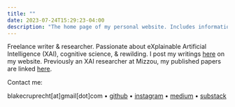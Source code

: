 ```yaml
---
title: ""
date: 2023-07-24T15:29:23-04:00
description: "The home page of my personal website. Includes information about me, contact information, and links to my blog and research papers."
---
```


Freelance writer & researcher. Passionate about eXplainable Artificial Intelligence (XAI), cognitive science, & rewilding. I post my writings [here](/blog) on my website. Previously an XAI researcher at Mizzou, my published papers are linked [here](/papers/papers).

Contact me:

blakecruprecht[at]gmail[dot]com • [github](https://github.com/blakeruprecht) • [instagram](https://instagram.com/blakeruprecht) • [medium](https://medium.com/@blakeruprecht) • [substack](https://blakeruprecht.substack.com/)



